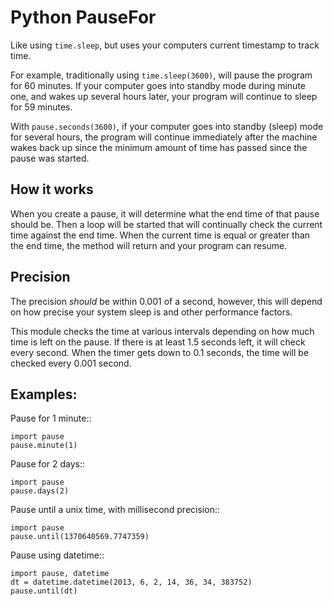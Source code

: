 Python PauseFor
===============

Like using ``time.sleep``, but uses your computers current timestamp to track time.

For example, traditionally using ``time.sleep(3600)``, will pause the program for 60 minutes. If your computer goes into standby mode during minute one, and wakes up several hours later, your program will continue to sleep for 59 minutes.

With ``pause.seconds(3600)``, if your computer goes into standby (sleep) mode for several hours, the program will continue immediately after the machine wakes back up since the minimum amount of time has passed since the pause was started.

How it works
------------

When you create a pause, it will determine what the end time of that pause should be. Then a loop will be started that will continually check the current time against the end time. When the current time is equal or greater than the end time, the method will return and your program can resume.

Precision
---------

The precision *should* be within 0.001 of a second, however, this will depend on how precise your system sleep is and other performance factors.

This module checks the time at various intervals depending on how much time is left on the pause. If there is at least 1.5 seconds left, it will check every second. When the timer gets down to 0.1 seconds, the time will be checked every 0.001 second.


Examples:
---------

Pause for 1 minute::

    import pause
    pause.minute(1)

Pause for 2 days::

    import pause
    pause.days(2)

Pause until a unix time, with millisecond precision::

    import pause
    pause.until(1370640569.7747359)

Pause using datetime::

    import pause, datetime
    dt = datetime.datetime(2013, 6, 2, 14, 36, 34, 383752)
    pause.until(dt)
